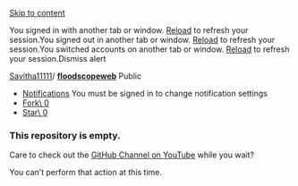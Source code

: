 [Skip to content](https://github.com/Savitha11111/floodscopeweb#start-of-content)

You signed in with another tab or window. [Reload](https://github.com/Savitha11111/floodscopeweb) to refresh your session.You signed out in another tab or window. [Reload](https://github.com/Savitha11111/floodscopeweb) to refresh your session.You switched accounts on another tab or window. [Reload](https://github.com/Savitha11111/floodscopeweb) to refresh your session.Dismiss alert

[Savitha11111](https://github.com/Savitha11111)/ **[floodscopeweb](https://github.com/Savitha11111/floodscopeweb)** Public

- [Notifications](https://github.com/login?return_to=%2FSavitha11111%2Ffloodscopeweb) You must be signed in to change notification settings
- [Fork\\
0](https://github.com/login?return_to=%2FSavitha11111%2Ffloodscopeweb)
- [Star\\
0](https://github.com/login?return_to=%2FSavitha11111%2Ffloodscopeweb)


### This repository is empty.

Care to check out the [GitHub Channel on YouTube](https://youtube.com/GitHub) while you wait?


You can’t perform that action at this time.